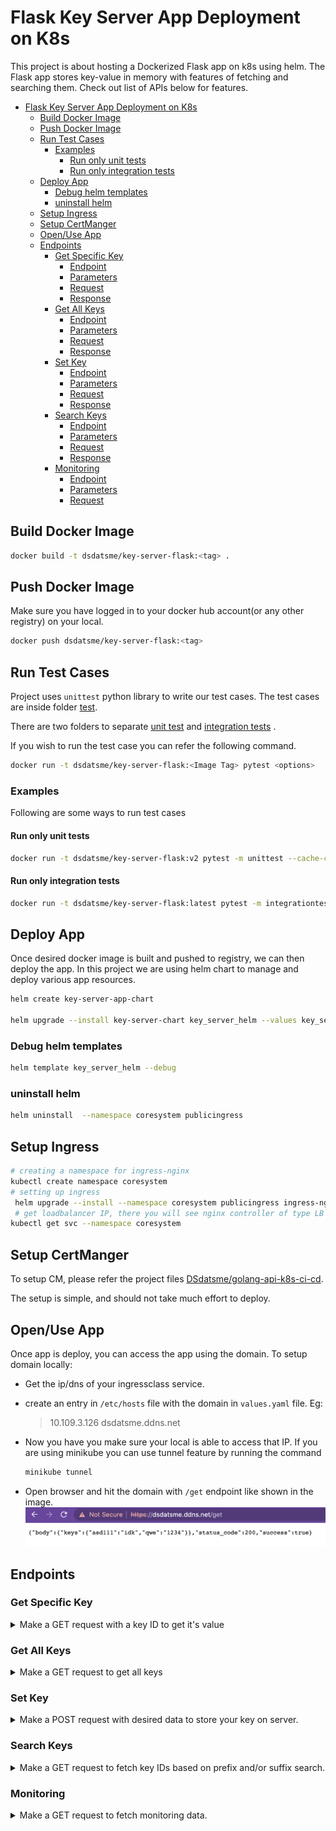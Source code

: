 # Flask Key Server App Deployment on K8s

This project is about hosting a Dockerized Flask app on k8s using helm.
The Flask app stores key-value in memory with features of fetching and searching them. Check out list of APIs below for features.

- [Flask Key Server App Deployment on K8s](#flask-key-server-app-deployment-on-k8s)
  - [Build Docker Image](#build-docker-image)
  - [Push Docker Image](#push-docker-image)
  - [Run Test Cases](#run-test-cases)
    - [Examples](#examples)
      - [Run only unit tests](#run-only-unit-tests)
      - [Run only integration tests](#run-only-integration-tests)
  - [Deploy App](#deploy-app)
    - [Debug helm templates](#debug-helm-templates)
    - [uninstall helm](#uninstall-helm)
  - [Setup Ingress](#setup-ingress)
  - [Setup CertManger](#setup-certmanger)
  - [Open/Use App](#openuse-app)
  - [Endpoints](#endpoints)
    - [Get Specific Key](#get-specific-key)
      - [Endpoint](#endpoint)
      - [Parameters](#parameters)
      - [Request](#request)
      - [Response](#response)
    - [Get All Keys](#get-all-keys)
      - [Endpoint](#endpoint-1)
      - [Parameters](#parameters-1)
      - [Request](#request-1)
      - [Response](#response-1)
    - [Set Key](#set-key)
      - [Endpoint](#endpoint-2)
      - [Parameters](#parameters-2)
      - [Request](#request-2)
      - [Response](#response-2)
    - [Search Keys](#search-keys)
      - [Endpoint](#endpoint-3)
      - [Parameters](#parameters-3)
      - [Request](#request-3)
      - [Response](#response-3)
    - [Monitoring](#monitoring)
      - [Endpoint](#endpoint-4)
      - [Parameters](#parameters-4)
      - [Request](#request-4)

## Build Docker Image

```bash
docker build -t dsdatsme/key-server-flask:<tag> .
```

## Push Docker Image

Make sure you have logged in to your docker hub account(or any other registry) on your local.

```bash
docker push dsdatsme/key-server-flask:<tag>
```

## Run Test Cases

Project uses `unittest` python library to write our test cases. The test cases are inside folder [test](./key_server_app/test).

There are two folders to separate [unit test](./key_server_app/test/unit_tests) and [integration tests](./key_server_app/test/integration_tests) .

If you wish to run the test case you can refer the following command.

```bash
docker run -t dsdatsme/key-server-flask:<Image Tag> pytest <options>
```

### Examples

Following are some ways to run test cases

#### Run only unit tests

```bash
docker run -t dsdatsme/key-server-flask:v2 pytest -m unittest --cache-clear --verbose
```

#### Run only integration tests

```bash
docker run -t dsdatsme/key-server-flask:latest pytest -m integrationtest --cache-clear --verbose
```

## Deploy App

Once desired docker image is built and pushed to registry, we can then deploy the app. In this project we are using helm chart to manage and deploy various app resources.

```bash
helm create key-server-app-chart

helm upgrade --install key-server-chart key_server_helm --values key_server_helm//values.yaml --namespace key-server-app --create-namespace --debug
```

### Debug helm templates

```bash
helm template key_server_helm --debug
```

### uninstall helm

```bash
helm uninstall  --namespace coresystem publicingress
```

## Setup Ingress

```bash
# creating a namespace for ingress-nginx
kubectl create namespace coresystem
# setting up ingress
 helm upgrade --install --namespace coresystem publicingress ingress-nginx/ingress-nginx -f ingress-nginx/ingress-values.yaml --debug
 # get loadbalancer IP, there you will see nginx controller of type LB
kubectl get svc --namespace coresystem
```

## Setup CertManger

To setup CM, please refer the project files  [DSdatsme/golang-api-k8s-ci-cd](https://github.com/DSdatsme/golang-api-k8s-ci-cd#cert-manager).

The setup is simple, and should not take much effort to deploy.

## Open/Use App

Once app is deploy, you can access the app using the domain.
To setup domain locally:

- Get the ip/dns of your ingressclass service.
- create an entry in `/etc/hosts` file with the domain in `values.yaml` file. Eg:
  > 10.109.3.126 dsdatsme.ddns.net
- Now you have you make sure your local is able to access that IP. If you are using minikube you can use tunnel feature by running the command 

  ```bash
  minikube tunnel
  ```

- Open browser and hit the domain with `/get` endpoint like shown in the image.
![GET call](/docs/get_all_keys.png)


## Endpoints

### Get Specific Key

<details>

<summary>Make a GET request with a key ID to get it's value</summary>

#### Endpoint

> GET /get/\<KEY ID>

#### Parameters

`KEY ID`: Pass the name of the key to URL endpoint.

#### Request

```bash
curl --location --request GET '<DOMAIN>/get/<KEY ID>'
```

Example:

```bash
curl --location --request GET 'https://dsadatsme.ddns.net/get/testkey'
```

#### Response

```json
{
  "body": {
      "value": "secretvalue"
  },
  "status_code": 200,
  "success": true
}
```

</details>

### Get All Keys

<details>

<summary>Make a GET request to get all keys</summary>

#### Endpoint

> GET /get

#### Parameters

No params required.

#### Request

```bash
curl --location --request GET '<DOMAIN>/get'
```

Example:

```bash
curl --location --request GET 'https://dsadatsme.ddns.net/get'
```

#### Response

```json
{
  "body": {
      "keys": {
          "key1": "idk",
          "key2": "passwd"
      }
  },
  "status_code": 200,
  "success": true
}
```

</details>

### Set Key

<details>

<summary>Make a POST request with desired data to store your key on server.</summary>

You can use this method to change the value of existing keys.

#### Endpoint

> POST /set

#### Parameters

`key_name`[REQUIRED]: Name/ID of the key.

`key_value`[REQUIRED]: Value of the key.

#### Request

```bash
curl --location --request POST 'https://<DOMAIN>/set' \
  --header 'Content-Type: application/json' \
  --data-raw '{
    "key_name": "<key_name>",
    "key_value": "<key_value>"
  }'
```

Example:

```bash
curl --location --request POST 'https://dsdatsme.ddns.net/set' \
  --header 'Content-Type: application/json' \
  --data-raw '{
      "key_name": "qwe",
      "key_value": "1234"
  }'
```

#### Response

```json
{
  "body": "Key created with ID qwe",
  "status_code": 201,
  "success": true
}  
```

</details>

### Search Keys

<details>

<summary>Make a GET request to fetch key IDs based on prefix and/or suffix search.</summary>

#### Endpoint

> GET /search?prefix=\<term>

> GET /search?suffix=\<term>
 
> GET /search?prefix=\<term1>&suffix=\<term2>

#### Parameters

> Atleast one parameter is required.

`prefix`: search based on prefix of the key name.

`suffix`: search based on suffix of the key name.

#### Request

```bash
curl --location --request GET 'https://<DOMAIN>/search?prefix=<prefixterm>'
```

Example:

```bash
curl --location --request GET 'https://dsdatsme.ddns.net/search?prefix=ke'
```

#### Response

```json
{
  "body": {
    "keys": ["key1", "key2"]
  },
  "status_code": 200,
  "success": true
}
```

</details>

### Monitoring

<details>

<summary>Make a GET request to fetch monitoring data.</summary>

This endpoint will be used by prometheus metrics scraper to get all the data from application.
#### Endpoint

> GET /metrics

#### Parameters

No parameters required.

#### Request

```bash
curl --location --request GET 'https://<DOMAIN>/metrics'
```
